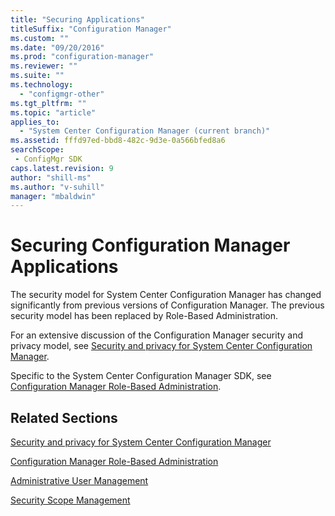 ```yaml
---
title: "Securing Applications"
titleSuffix: "Configuration Manager"
ms.custom: ""
ms.date: "09/20/2016"
ms.prod: "configuration-manager"
ms.reviewer: ""
ms.suite: ""
ms.technology:
  - "configmgr-other"
ms.tgt_pltfrm: ""
ms.topic: "article"
applies_to:
  - "System Center Configuration Manager (current branch)"
ms.assetid: fffd97ed-bbd8-482c-9d3e-0a566bfed8a6searchScope: - ConfigMgr SDK
caps.latest.revision: 9
author: "shill-ms"
ms.author: "v-suhill"
manager: "mbaldwin"
---
```

# Securing Configuration Manager Applications
The security model for System Center Configuration Manager has changed significantly from previous versions of Configuration Manager. The previous security model has been replaced by Role-Based Administration.  

 For an extensive discussion of the Configuration Manager security and privacy model, see [Security and privacy for System Center Configuration Manager](https://technet.microsoft.com/en-US/library/mt622694.aspx).  

 Specific to the System Center Configuration Manager SDK, see [Configuration Manager Role-Based Administration](../../../develop/core/servers/configure/role-based-administration.md).  

## Related Sections  
 [Security and privacy for System Center Configuration Manager](https://technet.microsoft.com/en-US/library/mt622694.aspx)  

 [Configuration Manager Role-Based Administration](../../../develop/core/servers/configure/role-based-administration.md)  

 [Administrative User Management](../../../develop/core/servers/configure/administrative-user-management.md)  

 [Security Scope Management](../../../develop/core/servers/configure/security-scope-management.md)
